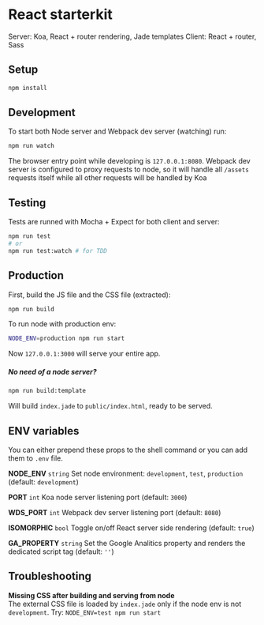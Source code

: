 # React starterkit

Server: Koa, React + router rendering, Jade templates
Client: React + router, Sass


## Setup

``` sh
npm install
```


## Development

To start both Node server and Webpack dev server (watching) run:
``` sh
npm run watch
```
The browser entry point while developing is `127.0.0.1:8080`. 
Webpack dev server is configured to proxy requests to node, so it will handle all `/assets` requests itself while all other requests will be handled by Koa


## Testing

Tests are runned with Mocha + Expect for both client and server:
``` sh
npm run test 
# or
npm run test:watch # for TDD
```


## Production

First, build the JS file and the CSS file (extracted):
``` sh
npm run build
```

To run node with production env:
``` sh
NODE_ENV=production npm run start
```
Now `127.0.0.1:3000` will serve your entire app.

##### No need of a node server?

``` sh
npm run build:template
```
Will build `index.jade` to `public/index.html`, ready to be served. 


## ENV variables

You can either prepend these props to the shell command or you can add them to `.env` file.

**NODE_ENV** `string` 
Set node environment: `development`, `test`, `production` (default: `development`)

**PORT** `int` 
Koa node server listening port (default: `3000`)

**WDS_PORT** `int`
Webpack dev server listening port (default: `8080`)

**ISOMORPHIC** `bool`
Toggle on/off React server side rendering (default: `true`)

**GA_PROPERTY** `string`
Set the Google Analitics property and renders the dedicated script tag (default: `''`)


## Troubleshooting

**Missing CSS after building and serving from node**  
The external CSS file is loaded by `index.jade` only if the node env is not `development`. 
Try: `NODE_ENV=test npm run start`


